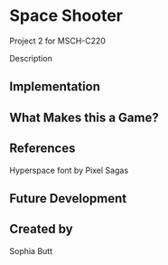 # Space Shooter
Project 2 for MSCH-C220

Description

## Implementation

## What Makes this a Game?

## References
Hyperspace font by Pixel Sagas
## Future Development

## Created by
Sophia Butt
